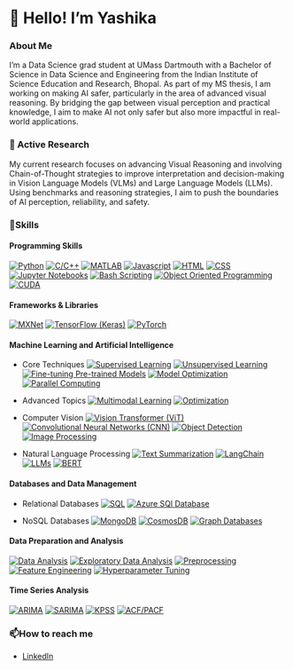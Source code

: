 # 👋 Hello! I’m Yashika

### About Me

I’m a Data Science grad student at UMass Dartmouth with a Bachelor of Science in Data Science and Engineering from the Indian Institute of Science Education and Research, Bhopal. As part of my MS thesis, I am working on making AI safer, particularly in the area of advanced visual reasoning. By bridging the gap between visual perception and practical knowledge, I aim to make AI not only safer but also more impactful in real-world applications.

### 🔭 Active Research
My current research focuses on advancing Visual Reasoning and involving Chain-of-Thought strategies to improve interpretation and decision-making in Vision Language Models (VLMs) and Large Language Models (LLMs). Using benchmarks and reasoning strategies, I aim to push the boundaries of AI perception, reliability, and safety.

### 🌱Skills

#### Programming Skills
[![Python](https://img.shields.io/badge/Python-green)](https://github.com/yashikapatil27/CodeDaily)
[![C/C++](https://img.shields.io/badge/C/C++-green)](https://github.com/yashikapatil27/CodeDaily)
[![MATLAB](https://img.shields.io/badge/MATLAB-green)](https://github.com/yashikapatil27/VFA-T1-Mapping-using-Derivative-Free-Optimization-techniques)
[![Javascript](https://img.shields.io/badge/Javascript-green)](https://github.com/yashikapatil27/CIS568-Data-Visualization)
[![HTML](https://img.shields.io/badge/HTML-green)](https://github.com/yashikapatil27/Visualization-of-Mass-Shootings-in-USA)
[![CSS](https://img.shields.io/badge/CSS-green)](https://github.com/yashikapatil27/Visualization-of-Mass-Shootings-in-USA)
[![Jupyter Notebooks](https://img.shields.io/badge/Jupyter_Notebooks-green)](https://github.com/yashikapatil27/CIS520-High-Performance-Scientific-Computing/tree/main)
[![Bash Scripting](https://img.shields.io/badge/Bash_Scripting-green)](https://github.com/yashikapatil27/CIS520-High-Performance-Scientific-Computing/tree/main)
[![Object Oriented Programming](https://img.shields.io/badge/Object%20Oriented%20Programming-green)](https://github.com/yashikapatil27/Sign-Language-Recognition/blob/main/Sign_Language_Recognition.ipynb)
[![CUDA](https://img.shields.io/badge/CUDA-green)](https://github.com/yashikapatil27/Sign-Language-Recognition/blob/main/Sign_Language_Recognition.ipynb)

#### Frameworks & Libraries
[![MXNet](https://img.shields.io/badge/MXNet-blue)](https://github.com/yashikapatil27/MXNet-Vs.-TensorFlow-A-Comparative-Analysis-for-Intel-Image-Classification)
[![TensorFlow (Keras)](https://img.shields.io/badge/TensorFlow-blue)](https://github.com/yashikapatil27/MXNet-Vs.-TensorFlow-A-Comparative-Analysis-for-Intel-Image-Classification)
[![PyTorch](https://img.shields.io/badge/PyTorch-blue)](https://github.com/yashikapatil27/Sign-Language-Recognition/blob/main/Sign_Language_Recognition.ipynb)

#### Machine Learning and Artificial Intelligence
- Core Techniques
[![Supervised Learning](https://img.shields.io/badge/Supervised%20Learning-%23006400)](https://github.com/yashikapatil27/Multimedia-Automatic-Misogyny-Detection-MAMI)
[![Unsupervised Learning](https://img.shields.io/badge/Unsupervised%20Learning-%23006400)](https://github.com/yashikapatil27/Unsupervised-Learning-on-Chicago-Crime-Dataset)
[![Fine-tuning Pre-trained Models](https://img.shields.io/badge/Fine--tuning%20Pre--trained%20Models-%23006400)](https://github.com/yashikapatil27/Multimedia-Automatic-Misogyny-Detection-MAMI)
[![Model Optimization](https://img.shields.io/badge/Model%20Optimization-%23006400)](https://github.com/yashikapatil27/Sign-Language-Recognition/blob/main/Sign_Language_Recognition.ipynb)
[![Parallel Computing](https://img.shields.io/badge/Parallel%20Computing-%23006400)](https://github.com/yashikapatil27/Human-Detection-in-Video-with-Parallel-Processing)

- Advanced Topics
[![Multimodal Learning](https://img.shields.io/badge/Multimodal%20Learning-%23006400)](https://github.com/yashikapatil27/Multimedia-Automatic-Misogyny-Detection-MAMI)
[![Optimization](https://img.shields.io/badge/Optimization-%23006400)](https://github.com/yashikapatil27/VFA-T1-Mapping-using-Derivative-Free-Optimization-techniques)

<!--[![Computer Vision](https://img.shields.io/badge/Computer%20Vision-red)](https://github.com/yashikapatil27/Computer-Vision)-->
- Computer Vision
[![Vision Transformer (ViT)](https://img.shields.io/badge/Vision%20Transformer%20(ViT)-%23006400)](https://github.com/yashikapatil27/Multimedia-Automatic-Misogyny-Detection-MAMI)
[![Convolutional Neural Networks (CNN)](https://img.shields.io/badge/CNN-%23006400)](https://github.com/yashikapatil27/MXNet-Vs.-TensorFlow-A-Comparative-Analysis-for-Intel-Image-Classification)
[![Object Detection](https://img.shields.io/badge/Object%20Detection-%23006400)](https://github.com/yashikapatil27/Human-Detection-in-Video-with-Parallel-Processing)
[![Image Processing](https://img.shields.io/badge/Image%20Processing-%23006400)](https://github.com/yashikapatil27/VFA-T1-Mapping-using-Derivative-Free-Optimization-techniques)

<!--[![Natual Language Processing](https://img.shields.io/badge/Computer%20Vision-red)](https://github.com/yashikapatil27/Computer-Vision)-->
- Natural Language Processing
[![Text Summarization](https://img.shields.io/badge/Text%20Summarization-%23006400)](https://github.com/yashikapatil27/RAG-vs.-NLP-for-Text-Summarization-Question-Answering)
[![LangChain](https://img.shields.io/badge/LangChain-%23006400)](https://github.com/yashikapatil27/RAG-vs.-NLP-for-Text-Summarization-Question-Answering)
[![LLMs](https://img.shields.io/badge/LLMs-%23006400)](https://github.com/yashikapatil27/RAG-vs.-NLP-for-Text-Summarization-Question-Answering)
[![BERT](https://img.shields.io/badge/BERT-%23006400)](https://github.com/yashikapatil27/Multimedia-Automatic-Misogyny-Detection-MAMI)


#### Databases and Data Management

- Relational Databases
[![SQL](https://img.shields.io/badge/SQL-%23008B8B)](https://github.com/yashikapatil27/CIS552-Database-Design)
[![Azure SQl Database](https://img.shields.io/badge/Azure_SQL_Database-%23008B8B)](https://github.com/yashikapatil27/CIS552-Database-Design)

- NoSQL Databases
[![MongoDB](https://img.shields.io/badge/MongoDB-%23008B8B)](https://github.com/yashikapatil27/Calorie-Counter-Application)
[![CosmosDB](https://img.shields.io/badge/CosmosDB-%23008B8B)](https://github.com/yashikapatil27/CIS552-Database-Design)
[![Graph Databases](https://img.shields.io/badge/Graph_Databases-%23008B8B)](https://github.com/yashikapatil27/CIS552-Database-Design)

#### Data Preparation and Analysis

[![Data Analysis](https://img.shields.io/badge/Data%20Analysis-%23B8860B)](https://github.com/yashikapatil27/Unsupervised-Learning-on-Chicago-Crime-Dataset)
[![Exploratory Data Analysis](https://img.shields.io/badge/EDA-%23B8860B)](https://github.com/yashikapatil27/Unsupervised-Learning-on-Chicago-Crime-Dataset)
[![Preprocessing](https://img.shields.io/badge/Preprocessing-%23B8860B)](https://github.com/yashikapatil27/Unsupervised-Learning-on-Chicago-Crime-Dataset)
[![Feature Engineering](https://img.shields.io/badge/Feature_Engineering-%23B8860B)](https://github.com/yashikapatil27/Unsupervised-Learning-on-Chicago-Crime-Dataset)
[![Hyperparameter Tuning](https://img.shields.io/badge/Hyperparameter%20Tuning-%23B8860B)](https://github.com/yashikapatil27/Consumer-Complaint-Classification/tree/main)

#### Time Series Analysis

[![ARIMA](https://img.shields.io/badge/ARIMA-purple)](https://github.com/yashikapatil27/Time-Series-Analysis-and-Forecasting)
[![SARIMA](https://img.shields.io/badge/SARIMA-purple)](https://github.com/yashikapatil27/Time-Series-Analysis-and-Forecasting)
[![KPSS](https://img.shields.io/badge/KPSS-purple)](https://github.com/yashikapatil27/Time-Series-Analysis-and-Forecasting)
[![ACF/PACF](https://img.shields.io/badge/ACF/PACF-purple)](https://github.com/yashikapatil27/Time-Series-Analysis-and-Forecasting)

<!--
### 🏆 Achievements
[![LeetCode badge](https://img.shields.io/badge/LeetCode-Profile-orange?logo=leetcode)](https://leetcode.com/your_username)  
 You can add more badges as needed, like: 
[![LeetCode Problems Solved](https://img.shields.io/badge/Solved_Problems-500%2B-brightgreen)]
-->

### 📫How to reach me

- [LinkedIn](https://www.linkedin.com/in/yashika--patil/)


<!--
**yashikapatil27/yashikapatil27** is a ✨ _special_ ✨ repository because its `README.md` (this file) appears on your GitHub profile.

Here are some ideas to get you started:

- 🔭 I’m currently working on ...
- 🌱 I’m currently learning ...
- 👯 I’m looking to collaborate on ...
- 🤔 I’m looking for help with ...
- 💬 Ask me about ...
- 📫 How to reach me: ...
- 😄 Pronouns: ...
- ⚡ Fun fact: ...
-->
